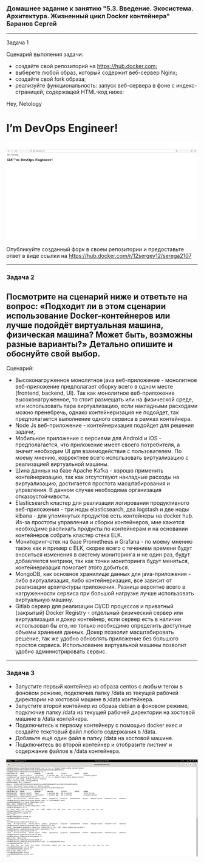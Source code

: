 ### Домашнее задание к занятию "5.3. Введение. Экосистема. Архитектура. Жизненный цикл Docker контейнера" Баранов Сергей

---


Задача 1

Сценарий выполения задачи:

- создайте свой репозиторий на https://hub.docker.com;
- выберете любой образ, который содержит веб-сервер Nginx;
- создайте свой fork образа;
- реализуйте функциональность: запуск веб-сервера в фоне с индекс-страницей, содержащей HTML-код ниже:

<html>

<head>

Hey, Netology

</head>

<body>

<h1>I’m DevOps Engineer!</h1>

</body>

</html>

![monitoring](https://github.com/12sergey12/docker_container_3/blob/main/images/docker_1.png)

Опубликуйте созданный форк в своем репозитории и предоставьте ответ в виде ссылки на https://hub.docker.com/r/12sergey12/serega2107


---

### Задача 2

Посмотрите на сценарий ниже и ответьте на вопрос: «Подходит ли в этом сценарии использование Docker-контейнеров или лучше подойдёт виртуальная машина, физическая машина? Может быть, возможны разные варианты?»
Детально опишите и обоснуйте свой выбор.
--
Сценарий:

- Высоконагруженное монолитное java веб-приложение - монолитное веб-приложение предполагает сборку всего в одном месте (frontend, backend, UI). Так как монолитное веб-приложение высоконагруженное, то стоит размещать или на физической среде, или использовать пара виртуализацию, если накладными расходами можно пренебречь, однако контейнеризация не подойдет, так предполагается выполнение одного сервиса в рамках контейнера.
- Node Js веб-приложение - контейнеризация подойдет для решения задачи, 
- Мобильное приложение с версиями для Android и iOS - предполагается, что приложение имеет своего потребителя, а значит необходим UI для взаимодействия с пользователем. По моему мнению, корректнее всего использовать виртуализацию с реализацией виртуальной машины.
- Шина данных на базе Apache Kafka - хорошо применить контейнеризацию, так как отсутствуют накладные расходы на виртуализацию, достигается простота масштабирования и управления. В данном случае необходима организация отказоустойчивости.
- Elasticsearch кластер для реализации логирования продуктивного веб-приложения - три ноды elasticsearch, два logstash и две ноды kibana - для упомянутых продуктов есть контейнеры на docker hub. Из-за простоты управления и сборки контейнеров, мне кажется необходимо распихать продукты по контейнерам и на основании контейнеров собрать кластер стека ELK.
- Мониторинг-стек на базе Prometheus и Grafana - по моему мнению также как и пример с ELK, скорее всего с течением времени будут вноситься изменения в систему мониторинга и не один раз, будут добавляется метрики, так как точки мониторинга будут меняться, контейнеризация помогает этого добиться.
- MongoDB, как основное хранилище данных для java-приложения - либо виртуализация, либо контейнеризация, все зависит от реализации архитектуры приложения. Разница вероятно всего в нагруженности сервиса при большой нагрузке лучше использовать виртуальную машину.
- Gitlab сервер для реализации CI/CD процессов и приватный (закрытый) Docker Registry - отдельный физический сервер или виртуализация и докер контейнер, если сервер есть в наличии использовал бы его, но только необходимо определить доступные объемы хранения данных. Докер позволит масштабировать решение, так же удобно обновлять приложение без большого простоя сервиса. Использование виртуальной машины позволит удобно администрировать сервис.


---


### Задача 3

- Запустите первый контейнер из образа centos c любым тегом в фоновом режиме, подключив папку /data из текущей рабочей директории на хостовой машине в /data контейнера.
- Запустите второй контейнер из образа debian в фоновом режиме, подключив папку /data из текущей рабочей директории на хостовой машине в /data контейнера.
- Подключитесь к первому контейнеру с помощью docker exec и создайте текстовый файл любого содержания в /data.
- Добавьте ещё один файл в папку /data на хостовой машине.
- Подключитесь во второй контейнер и отобразите листинг и содержание файлов в /data контейнера.

![monitoring](https://github.com/12sergey12/docker_container_3/blob/main/images/docker_3.png)
